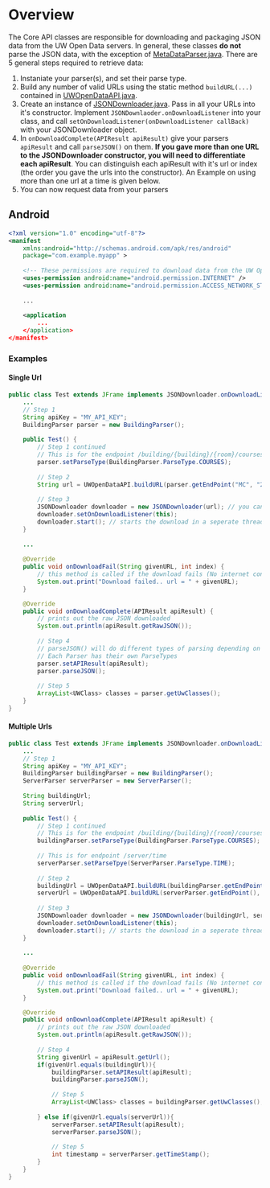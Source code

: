 # Overview
The Core API classes are responsible for downloading and packaging JSON data from the UW Open Data servers.
In general, these classes <b>do not</b> parse the JSON data, with the exception of [MetaDataParser.java](MetaDataParser.java).
There are 5 general steps required to retrieve data:

1. Instaniate your parser(s), and set their parse type.
2. Build any number of valid URLs using the static method `buildURL(...)` contained in [UWOpenDataAPI.java](UWOpenDataAPI.java).
3. Create an instance of [JSONDownloader.java](JSONDownloader.java). Pass in all your URLs into it's constructor. Implement `JSONDownlaoder.onDownloadListener` into your class, and call `setOnDownloadListener(onDownloadListener callBack)` with your JSONDownloader object. 
4. In `onDownloadComplete(APIResult apiResult)` give your parsers `apiResult` and call `parseJSON()` on them. 
**If you gave more than one URL to the JSONDownloader constructor, you will need to differentiate each apiResult**. You can distinguish each apiResult with it's url or index (the order you gave the urls into the constructor). An Example on using more than one url at a time is given below. 
5. You can now request data from your parsers

## Android
```xml
<?xml version="1.0" encoding="utf-8"?>
<manifest 
    xmlns:android="http://schemas.android.com/apk/res/android"
    package="com.example.myapp" >
    
    <!-- These permissions are required to download data from the UW Open Data Servers-->
    <uses-permission android:name="android.permission.INTERNET" />
    <uses-permission android:name="android.permission.ACCESS_NETWORK_STATE" />
    
    ...
    
    <application
        ...
    </application>
</manifest>
```

### Examples
#### Single Url
```java
public class Test extends JFrame implements JSONDownloader.onDownloadListener {
    ...
    // Step 1
    String apiKey = "MY_API_KEY";
    BuildingParser parser = new BuildingParser();
    
    public Test() {
        // Step 1 continued
        // This is for the endpoint /building/{building}/{room}/courses
        parser.setParseType(BuildingParser.ParseType.COURSES); 
        
        // Step 2
        String url = UWOpenDataAPI.buildURL(parser.getEndPoint("MC", "2038"), apiKey);
        
        // Step 3
        JSONDownloader downloader = new JSONDownloader(url); // you can give any number of arguments, or a String array
        downloader.setOnDownloadListener(this);
        downloader.start(); // starts the download in a seperate thread
    }
    
    ...
    
    @Override
    public void onDownloadFail(String givenURL, int index) {
        // this method is called if the download fails (No internet connection, timeout, etc). 
        System.out.print("Download failed.. url = " + givenURL);
    }

    @Override
    public void onDownloadComplete(APIResult apiResult) {
        // prints out the raw JSON downloaded
        System.out.println(apiResult.getRawJSON());
        
        // Step 4
        // parseJSON() will do different types of parsing depending on what ParseType you give it.
        // Each Parser has their own ParseTypes
        parser.setAPIResult(apiResult);
        parser.parseJSON();
        
        // Step 5
        ArrayList<UWClass> classes = parser.getUwClasses();
    }
}
```
#### Multiple Urls
```java
public class Test extends JFrame implements JSONDownloader.onDownloadListener {
    ...
    // Step 1
    String apiKey = "MY_API_KEY";
    BuildingParser buildingParser = new BuildingParser();
    ServerParser serverParser = new ServerParser();
    
    String buildingUrl;
    String serverUrl;
    
    public Test() {
        // Step 1 continued
        // This is for the endpoint /building/{building}/{room}/courses
        buildingParser.setParseType(BuildingParser.ParseType.COURSES); 
        
        // This is for endpoint /server/time
        serverParser.setParseTpye(ServerParser.ParseType.TIME);
        
        // Step 2
        buildingUrl = UWOpenDataAPI.buildURL(buildingParser.getEndPoint("MC", "2038"), apiKey);
        serverUrl = UWOpenDataAPI.buildURL(serverParser.getEndPoint(), apiKey);
        
        // Step 3
        JSONDownloader downloader = new JSONDownloader(buildingUrl, serverUrl); // you can give any number of arguments, or a String array
        downloader.setOnDownloadListener(this);
        downloader.start(); // starts the download in a seperate thread
    }
    
    ...
    
    @Override
    public void onDownloadFail(String givenURL, int index) {
        // this method is called if the download fails (No internet connection, timeout, etc). 
        System.out.print("Download failed.. url = " + givenURL);
    }

    @Override
    public void onDownloadComplete(APIResult apiResult) {
        // prints out the raw JSON downloaded
        System.out.println(apiResult.getRawJSON());
        
        // Step 4
        String givenUrl = apiResult.getUrl(); 
        if(givenUrl.equals(buildingUrl)){
            buildingParser.setAPIResult(apiResult);
            buildingParser.parseJSON();
            
            // Step 5
            ArrayList<UWClass> classes = buildingParser.getUwClasses();
            
        } else if(givenUrl.equals(serverUrl)){
            serverParser.setAPIResult(apiResult);
            serverParser.parseJSON();
            
            // Step 5
            int timestamp = serverParser.getTimeStamp();
        }
    }
}
```

